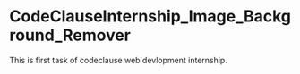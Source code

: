 # CodeClauseInternship_Image_Background_Remover
This is first task of codeclause web devlopment internship.
